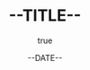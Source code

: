 ---
title: '--TITLE--'
coverImage: '--COVER_IMAGE--'
date: '--DATE--'
type: 'blog-post'
author:
    name: --AUTHER_NAME--
    picture: '--AUTHER-PIC--'
ogImage:
    url: '--O_IMAGE_URL--'
excerpt: --EXCERT--
---